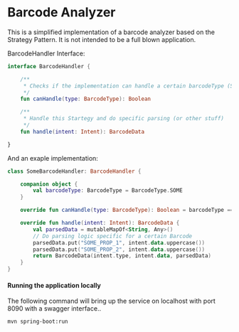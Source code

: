 # Barcode Analyzer
This is a simplified implementation of a barcode analyzer based on the Strategy Pattern. It is not intended to be a full blown application.

BarcodeHandler Interface:
```kotlin
interface BarcodeHandler {

    /**
     * Checks if the implementation can handle a certain barcodeType (Strategy)
     */
    fun canHandle(type: BarcodeType): Boolean

    /**
     * Handle this Startegy and do specific parsing (or other stuff)
     */
    fun handle(intent: Intent): BarcodeData

}
```
And an exaple implementation:
```kotlin
class SomeBarcodeHandler: BarcodeHandler {

    companion object {
        val barcodeType: BarcodeType = BarcodeType.SOME
    }

    override fun canHandle(type: BarcodeType): Boolean = barcodeType == type

    override fun handle(intent: Intent): BarcodeData {
        val parsedData = mutableMapOf<String, Any>()
        // Do parsing logic specific for a certain Barcode
        parsedData.put("SOME_PROP_1", intent.data.uppercase())
        parsedData.put("SOME_PROP_2", intent.data.uppercase())
        return BarcodeData(intent.type, intent.data, parsedData)
    }
}
```

#### Running the application locally

The following command will bring up the service on localhost with port 8090 with a swagger interface..

    mvn spring-boot:run